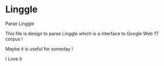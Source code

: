 # Linggle
Parse Linggle

This file is design to parse Linggle which is a interface to Google Web 1T corpus !

Maybe it is useful for someday !

I Love it
